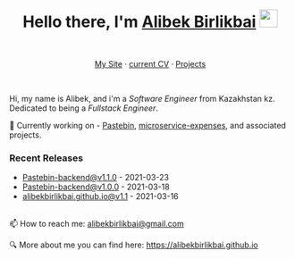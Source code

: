 <h1 align="center">Hello there, I'm <a href="https://alibekbirlikbai.github.io/" target="_blank">Alibek Birlikbai</a> <img
src="https://github.com/blackcater/blackcater/raw/main/images/Hi.gif" height="32" /></h1>
<br>

<p align="center">
  <a href="https://alibekbirlikbai.github.io" target="_blank">My Site</a>
  ·
  <a href="https://alibekbirlikbai.github.io/resume">current CV</a>
  ·
  <a href="https://alibekbirlikbai.github.io/projects">Projects</a>
</p>
<br>



Hi, my name is Alibek, and i'm a _Software Engineer_ from Kazakhstan kz. Dedicated to being a _Fullstack Engineer_.

📌 Currently working on - [Pastebin](https://github.com/alibekbirlikbai/Pastebin-backend), [microservice-expenses](https://github.com/alibekbirlikbai/microservice-expenses), and associated projects.




### Recent Releases

- <a href='https://github.com/alibekbirlikbai/Pastebin-backend/releases/tag/v1.1.0' target='_blank'>Pastebin-backend@v1.1.0</a> - 2021-03-23
- <a href='https://github.com/alibekbirlikbai/Pastebin-backend/releases/tag/v1.0.0' target='_blank'>Pastebin-backend@v1.0.0</a> - 2021-03-18
- <a href='https://github.com/alibekbirlikbai/alibekbirlikbai.github.io/releases/tag/v1.1' target='_blank'>alibekbirlikbai.github.io@v1.1</a> - 2021-03-16



<br/>
📫 How to reach me: <a href="mailto:alibekbirlikbai@gmail.com">alibekbirlikbai@gmail.com</a>

🔍 More about me you can find here: https://alibekbirlikbai.github.io

<!--### Contacts
If you have any questions feel free to contact me, I will be happy to answer them.
- [Linkedin](https://www.linkedin.com/in/alibek-birlikbai/) (connect with me)
- [Email](mailto:alibekbirlikbai@gmail.com)
- [Telegram](https://t.me/alibekbirlikbai)
- [Whatsapp](https://wa.me/77714414509)
--!>

<!--
<p align="center">
  <a href="https://www.linkedin.com/in/alibek-birlikbai/">Linkedin</a>
  ·
  <a href="mailto:alibekbirlikbai@gmail.com">Email</a>
  ·
  <a href="https://t.me/alibekbirlikbai">Telegram</a>
  ·
  <a href="https://wa.me/77714414509">Whatsapp</a>
</p>
--!>

